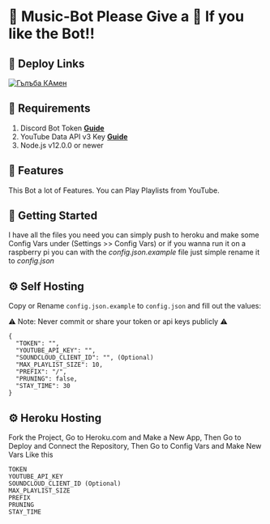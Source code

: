 # 🤖 Music-Bot Please Give a 🌟 If you like the Bot!!

## 🔎 Deploy Links
[![Гълъба КАмен](https://www.herokucdn.com/deploy/button.svg)](https://dashboard.heroku.com/new?template=https%3A%2F%2Fgithub.com%2Feritislami%2Fevobot)

## 🔎 Requirements

1. Discord Bot Token **[Guide](https://discordjs.guide/preparations/setting-up-a-bot-application.html#creating-your-bot)**
2. YouTube Data API v3 Key **[Guide](https://developers.google.com/youtube/v3/getting-started)**
3. Node.js v12.0.0 or newer

## 📝 Features
This Bot a lot of Features.
You can Play Playlists from YouTube.

## 🚀 Getting Started
I have all the files you need you can simply push to heroku and make some Config Vars under (Settings >> Config Vars)
or if you wanna run it on a raspberry pi you can with the *config.json.example* file just simple rename it to *config.json*

## ⚙️ Self Hosting
Copy or Rename `config.json.example` to `config.json` and fill out the values:

⚠️ Note: Never commit or share your token or api keys publicly ⚠️
```
{
  "TOKEN": "",
  "YOUTUBE_API_KEY": "",
  "SOUNDCLOUD_CLIENT_ID": "", (Optional)
  "MAX_PLAYLIST_SIZE": 10,
  "PREFIX": "/",
  "PRUNING": false,
  "STAY_TIME": 30
}
```

## ⚙️ Heroku Hosting
Fork the Project,
Go to Heroku.com and Make a New App,
Then Go to Deploy and Connect the Repository,
Then Go to Config Vars and Make New Vars Like this
```
TOKEN
YOUTUBE_API_KEY
SOUNDCLOUD_CLIENT_ID (Optional)
MAX_PLAYLIST_SIZE
PREFIX
PRUNING
STAY_TIME
```
